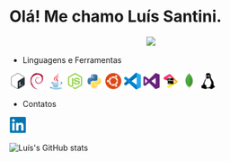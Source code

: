 # Olá! Me chamo Luís Santini.

<p align="center">
  <a href="mailto:luissantini431@gmail.com"><img src="https://img.shields.io/badge/-Gmail-%23333?style=for-the-badge&logo=gmail&logoColor=white" target="_blank"></a>
</p>

* Linguagens e Ferramentas

<div style="display: inline-block;">
  <img alt="Bash" src="https://github.com/devicons/devicon/blob/master/icons/bash/bash-plain.svg" width="30" height="30"/>
  <img alt="Debian" src="https://github.com/devicons/devicon/blob/master/icons/debian/debian-plain.svg" width="30" height="30"/>
  <img alt="Java" src="https://github.com/devicons/devicon/blob/master/icons/java/java-original.svg" width="30" height="30"/>
  <img alt="NodeJS" src="https://github.com/devicons/devicon/blob/master/icons/nodejs/nodejs-original.svg" width="30" height="30"/>
  <img alt="Python" src="https://github.com/devicons/devicon/blob/master/icons/python/python-original.svg" width="30" height="30"/>
  <img alt="Ubuntu" src="https://github.com/devicons/devicon/blob/master/icons/ubuntu/ubuntu-plain.svg" width="30" height="30"/>
  <img alt="VSCode" src="https://github.com/devicons/devicon/blob/master/icons/vscode/vscode-original.svg" width="30" height="30"/>
  <img alt="VStudio" src="https://github.com/devicons/devicon/blob/master/icons/visualstudio/visualstudio-plain.svg" width="30" height="30"/>
  <img alt="MySQL" src="https://github.com/devicons/devicon/blob/master/icons/jetbrains/jetbrains-original.svg" width="30" height="30"/>
  <img alt="MongoDB" src="https://github.com/devicons/devicon/blob/master/icons/mongodb/mongodb-original.svg" width="30" height="30"/>
  <img alt="Linux" src="https://github.com/devicons/devicon/blob/master/icons/linux/linux-plain.svg" width="30" height="30"/>
</div>

* Contatos

<div style="display: inline-block";>
  <img alt="LinkedIn" src="https://github.com/devicons/devicon/blob/master/icons/linkedin/linkedin-original.svg" width="30" height="30"/>
</div>

![Luís's GitHub stats](https://github-readme-stats.vercel.app/api?username=luiss4ntini&theme=tokyonight&show_icons=true)
